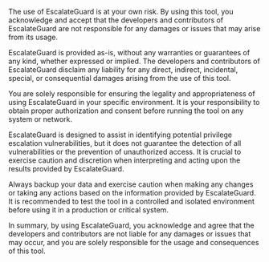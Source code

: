 The use of EscalateGuard is at your own risk. By using this tool, you acknowledge and accept that the developers and contributors of EscalateGuard are not responsible for any damages or issues that may arise from its usage.

EscalateGuard is provided as-is, without any warranties or guarantees of any kind, whether expressed or implied. The developers and contributors of EscalateGuard disclaim any liability for any direct, indirect, incidental, special, or consequential damages arising from the use of this tool.

You are solely responsible for ensuring the legality and appropriateness of using EscalateGuard in your specific environment. It is your responsibility to obtain proper authorization and consent before running the tool on any system or network.

EscalateGuard is designed to assist in identifying potential privilege escalation vulnerabilities, but it does not guarantee the detection of all vulnerabilities or the prevention of unauthorized access. It is crucial to exercise caution and discretion when interpreting and acting upon the results provided by EscalateGuard.

Always backup your data and exercise caution when making any changes or taking any actions based on the information provided by EscalateGuard. It is recommended to test the tool in a controlled and isolated environment before using it in a production or critical system.

In summary, by using EscalateGuard, you acknowledge and agree that the developers and contributors are not liable for any damages or issues that may occur, and you are solely responsible for the usage and consequences of this tool.
